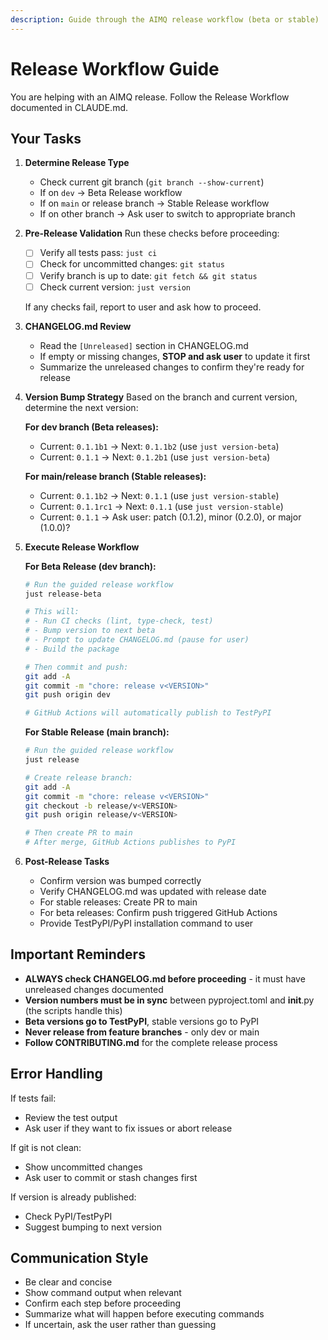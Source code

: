 ```yaml
---
description: Guide through the AIMQ release workflow (beta or stable)
---
```


# Release Workflow Guide

You are helping with an AIMQ release. Follow the Release Workflow documented in CLAUDE.md.

## Your Tasks

1. **Determine Release Type**
   - Check current git branch (`git branch --show-current`)
   - If on `dev` → Beta Release workflow
   - If on `main` or release branch → Stable Release workflow
   - If on other branch → Ask user to switch to appropriate branch

2. **Pre-Release Validation**
   Run these checks before proceeding:
   - [ ] Verify all tests pass: `just ci`
   - [ ] Check for uncommitted changes: `git status`
   - [ ] Verify branch is up to date: `git fetch && git status`
   - [ ] Check current version: `just version`

   If any checks fail, report to user and ask how to proceed.

3. **CHANGELOG.md Review**
   - Read the `[Unreleased]` section in CHANGELOG.md
   - If empty or missing changes, **STOP and ask user** to update it first
   - Summarize the unreleased changes to confirm they're ready for release

4. **Version Bump Strategy**
   Based on the branch and current version, determine the next version:

   **For dev branch (Beta releases):**
   - Current: `0.1.1b1` → Next: `0.1.1b2` (use `just version-beta`)
   - Current: `0.1.1` → Next: `0.1.2b1` (use `just version-beta`)

   **For main/release branch (Stable releases):**
   - Current: `0.1.1b2` → Next: `0.1.1` (use `just version-stable`)
   - Current: `0.1.1rc1` → Next: `0.1.1` (use `just version-stable`)
   - Current: `0.1.1` → Ask user: patch (0.1.2), minor (0.2.0), or major (1.0.0)?

5. **Execute Release Workflow**

   **For Beta Release (dev branch):**
   ```bash
   # Run the guided release workflow
   just release-beta

   # This will:
   # - Run CI checks (lint, type-check, test)
   # - Bump version to next beta
   # - Prompt to update CHANGELOG.md (pause for user)
   # - Build the package

   # Then commit and push:
   git add -A
   git commit -m "chore: release v<VERSION>"
   git push origin dev

   # GitHub Actions will automatically publish to TestPyPI
   ```

   **For Stable Release (main branch):**
   ```bash
   # Run the guided release workflow
   just release

   # Create release branch:
   git add -A
   git commit -m "chore: release v<VERSION>"
   git checkout -b release/v<VERSION>
   git push origin release/v<VERSION>

   # Then create PR to main
   # After merge, GitHub Actions publishes to PyPI
   ```

6. **Post-Release Tasks**
   - Confirm version was bumped correctly
   - Verify CHANGELOG.md was updated with release date
   - For stable releases: Create PR to main
   - For beta releases: Confirm push triggered GitHub Actions
   - Provide TestPyPI/PyPI installation command to user

## Important Reminders

- **ALWAYS check CHANGELOG.md before proceeding** - it must have unreleased changes documented
- **Version numbers must be in sync** between pyproject.toml and __init__.py (the scripts handle this)
- **Beta versions go to TestPyPI**, stable versions go to PyPI
- **Never release from feature branches** - only dev or main
- **Follow CONTRIBUTING.md** for the complete release process

## Error Handling

If tests fail:
- Review the test output
- Ask user if they want to fix issues or abort release

If git is not clean:
- Show uncommitted changes
- Ask user to commit or stash changes first

If version is already published:
- Check PyPI/TestPyPI
- Suggest bumping to next version

## Communication Style

- Be clear and concise
- Show command output when relevant
- Confirm each step before proceeding
- Summarize what will happen before executing commands
- If uncertain, ask the user rather than guessing
